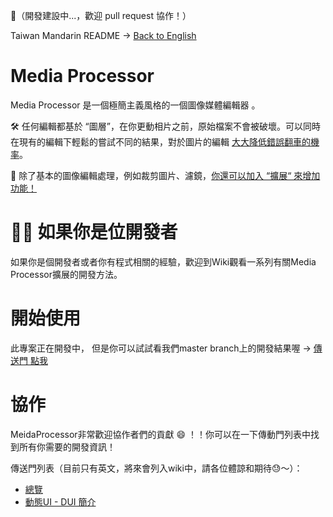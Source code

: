 🚧（開發建設中...，歡迎 pull request 協作！）

Taiwan Mandarin README → [Back to English](README.md)

# Media Processor
Media Processor 是一個極簡主義風格的一個圖像媒體編輯器 。

🛠 任何編輯都基於 “圖層”，在你更動相片之前，原始檔案不會被破壞。可以同時在現有的編輯下輕鬆的嘗試不同的結果，對於圖片的編輯 <ins>大大降低錯誤翻車的機率</ins>。

🧰 除了基本的圖像編輯處理，例如裁剪圖片、濾鏡，<ins>你還可以加入 “擴展“ 來增加功能！</ins>

# 🧑‍💻 如果你是位開發者 
如果你是個開發者或者你有程式相關的經驗，歡迎到Wiki觀看一系列有關Media Processor擴展的開發方法。

# 開始使用
此專案正在開發中， 但是你可以試試看我們master branch上的開發結果喔 → [傳送門 點我](https://ljcucc.github.io/MediaProcessor/public/)

# 協作
MeidaProcessor非常歡迎協作者們的貢獻 😄 ！！你可以在一下傳動門列表中找到所有你需要的開發資訊！

傳送門列表（目前只有英文，將來會列入wiki中，請各位體諒和期待😓～）：
* [總覽](https://github.com/ljcucc/MediaProcessor/wiki/TW-%E5%8D%94%E4%BD%9C)
* [動態UI - DUI 簡介](https://github.com/ljcucc/MediaProcessor/wiki/DUI-Reference)
